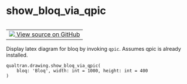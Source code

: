 # show_bloq_via_qpic


<table class="tfo-notebook-buttons tfo-api nocontent" align="left">
<td>
  <a target="_blank" href="https://github.com/quantumlib/Qualtran/blob/main/qualtran/drawing/_show_funcs.py#L137-L144">
    <img src="https://www.tensorflow.org/images/GitHub-Mark-32px.png" />
    View source on GitHub
  </a>
</td>
</table>



Display latex diagram for bloq by invoking `qpic`. Assumes qpic is already installed.


<pre class="devsite-click-to-copy prettyprint lang-py tfo-signature-link">
<code>qualtran.drawing.show_bloq_via_qpic(
    bloq: 'Bloq', width: int = 1000, height: int = 400
)
</code></pre>



<!-- Placeholder for "Used in" -->
